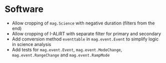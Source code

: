 # Software

- Allow cropping of `mag.Science` with negative duration (filters from the end)
- Allow cropping of I-ALiRT with separate filter for primary and secondary
- Add conversion method `eventtable` in `mag.event.Event` to simplify logic in science analysis
- Add tests for `mag.event.Event`, `mag.event.ModeChange`, `mag.event.RangeChange` and `mag.event.RampMode`
